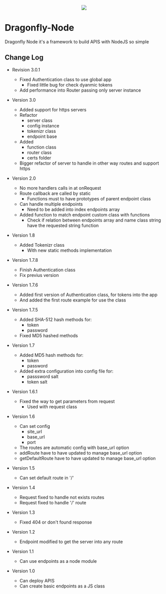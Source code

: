 <p align="center">
  <img src="https://github.com/nalancer08/ABAIS/blob/master/logo.png">
</p>

# Dragonfly-Node
 Dragonfly Node it's a framework to build APIS with NodeJS so simple

## Change Log

- Revision 3.0.1
	- Fixed Authentication class to use global app
		- Fixed little bug for check dyanmic tokens
	- Add performance into Router passing only server instance

- Version 3.0
	- Added support for https servers
	- Refactor
		- server class
		- config instance
		- tokenizr class
		- endpoint base
	- Added
		- function class
		- router class
		- certs folder
	- Bigger refactor of server to handle in other way routes and support https

- Version 2.0
	- No more handlers calls in at onRequest
	- Route callback are called by static
		- Functions must to have prototypes of parent endpoint class
	- Can handle multiple endpoints
		- Need to be added into index endpoints array
	- Added function to match endpoint custom class with functions
		- Check if relation between endpoints array and name class string have the requested string function

- Version 1.8
	- Added Tokenizr class
		- With new static methods implementation

- Version 1.7.8
	- Finish Authentication class
	- Fix previus version

- Version 1.7.6
	- Added first version of Authentication class, for tokens into the app
	- And added the first route example for use the class

- Version 1.7.5
	- Added SHA-512 hash methods for:
		- token
		- password
	- Fixed MD5 hashed methods

- Version 1.7
	- Added MD5 hash methods for:
		- token
		- password
	- Added extra configuration into config file for:
		- passsword salt
		- token salt

- Version 1.6.1
	- Fixed the way to get parameters from request
		- Used with request class

- Version 1.6
	- Can set config
		- site_url
		- base_url
		- port
	- The routes are automatic config with base_url option
	- addRoute have to have updated to manage base_url option
	- getDefaultRoute have to have updated to manage base_url option

- Version 1.5
	- Can set default route in '/'

- Version 1.4
	- Request fixed to handle not exists routes
	- Request fixed to handle '/' route

- Version 1.3
	- Fixed 404 or don't found response

- Version 1.2
	- Endpoint modified to get the server into any route

- Version 1.1
	- Can use endpoints as a node module

- Version 1.0
	- Can deploy APIS
	- Can create basic endpoints as a JS class